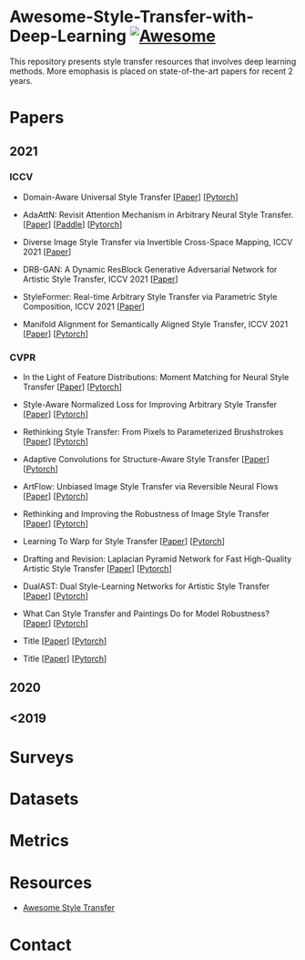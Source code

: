 # Awesome-Style-Transfer-with-Deep-Learning [![Awesome](https://awesome.re/badge.svg)](https://awesome.re)
This repository presents style transfer resources that involves deep learning methods. More emophasis is placed on state-of-the-art papers for recent 2 years.

# Papers

## 2021

### ICCV 
* Domain-Aware Universal Style Transfer [[Paper](https://openaccess.thecvf.com/content/ICCV2021/papers/Hong_Domain-Aware_Universal_Style_Transfer_ICCV_2021_paper.pdf)] [[Pytorch](https://github.com/Kibeom-Hong/Domain-Aware-Style-Transfer)]

* AdaAttN: Revisit Attention Mechanism in Arbitrary Neural Style Transfer. [[Paper](https://openaccess.thecvf.com/content/ICCV2021/papers/Liu_AdaAttN_Revisit_Attention_Mechanism_in_Arbitrary_Neural_Style_Transfer_ICCV_2021_paper.pdf)] [[Paddle](https://github.com/wzmsltw/AdaAttN)] [[Pytorch](https://github.com/Huage001/AdaAttN)]

* Diverse Image Style Transfer via Invertible Cross-Space Mapping, ICCV 2021 [[Paper](https://openaccess.thecvf.com/content/ICCV2021/papers/Chen_Diverse_Image_Style_Transfer_via_Invertible_Cross-Space_Mapping_ICCV_2021_paper.pdf)]

* DRB-GAN: A Dynamic ResBlock Generative Adversarial Network for Artistic Style Transfer, ICCV 2021 [[Paper](https://openaccess.thecvf.com/content/ICCV2021/papers/Xu_DRB-GAN_A_Dynamic_ResBlock_Generative_Adversarial_Network_for_Artistic_Style_ICCV_2021_paper.pdf)]

* StyleFormer: Real-time Arbitrary Style Transfer via Parametric Style Composition, ICCV 2021 [[Paper](https://openaccess.thecvf.com/content/ICCV2021/papers/Wu_StyleFormer_Real-Time_Arbitrary_Style_Transfer_via_Parametric_Style_Composition_ICCV_2021_paper.pdf)]

* Manifold Alignment for Semantically Aligned Style Transfer, ICCV 2021 [[Paper](https://openaccess.thecvf.com/content/ICCV2021/papers/Huo_Manifold_Alignment_for_Semantically_Aligned_Style_Transfer_ICCV_2021_paper.pdf)] [[Pytorch](https://github.com/NJUHuoJing/MAST)]

### CVPR 

* In the Light of Feature Distributions: Moment Matching for Neural Style Transfer [[Paper]()] [[Pytorch]()] 

* Style-Aware Normalized Loss for Improving Arbitrary Style Transfer [[Paper]()] [[Pytorch]()] 

* Rethinking Style Transfer: From Pixels to Parameterized Brushstrokes [[Paper]()] [[Pytorch]()] 

* Adaptive Convolutions for Structure-Aware Style Transfer [[Paper]()] [[Pytorch]()] 

* ArtFlow: Unbiased Image Style Transfer via Reversible Neural Flows [[Paper]()] [[Pytorch]()] 

* Rethinking and Improving the Robustness of Image Style Transfer [[Paper]()] [[Pytorch]()] 

* Learning To Warp for Style Transfer [[Paper]()] [[Pytorch]()] 

* Drafting and Revision: Laplacian Pyramid Network for Fast High-Quality Artistic Style Transfer [[Paper]()] [[Pytorch]()] 

* DualAST: Dual Style-Learning Networks for Artistic Style Transfer [[Paper]()] [[Pytorch]()] 

* What Can Style Transfer and Paintings Do for Model Robustness? [[Paper]()] [[Pytorch]()] 


* Title [[Paper]()] [[Pytorch]()] 

* Title [[Paper]()] [[Pytorch]()] 


## 2020


## <2019

# Surveys

# Datasets

# Metrics

# Resources
* [Awesome Style Transfer](https://github.com/neuralchen/awesome_style_transferb)

# Contact
